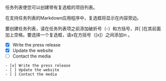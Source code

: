 
任务列表使您可以创建带有复选框的项目列表。

在支持任务列表的Markdown应用程序中，复选框将显示在内容旁边。

要创建任务列表，请在任务列表项之前添加破折号（-）和方括号，并[ ]在其前面加上空格。要选择一个复选框，请x在方括号（[x]）之间添加in 。


- [x] Write the press release
- [x] Update the website
- [ ] Contact the media

```
- [x] Write the press release
- [ ] Update the website
- [ ] Contact the media
```